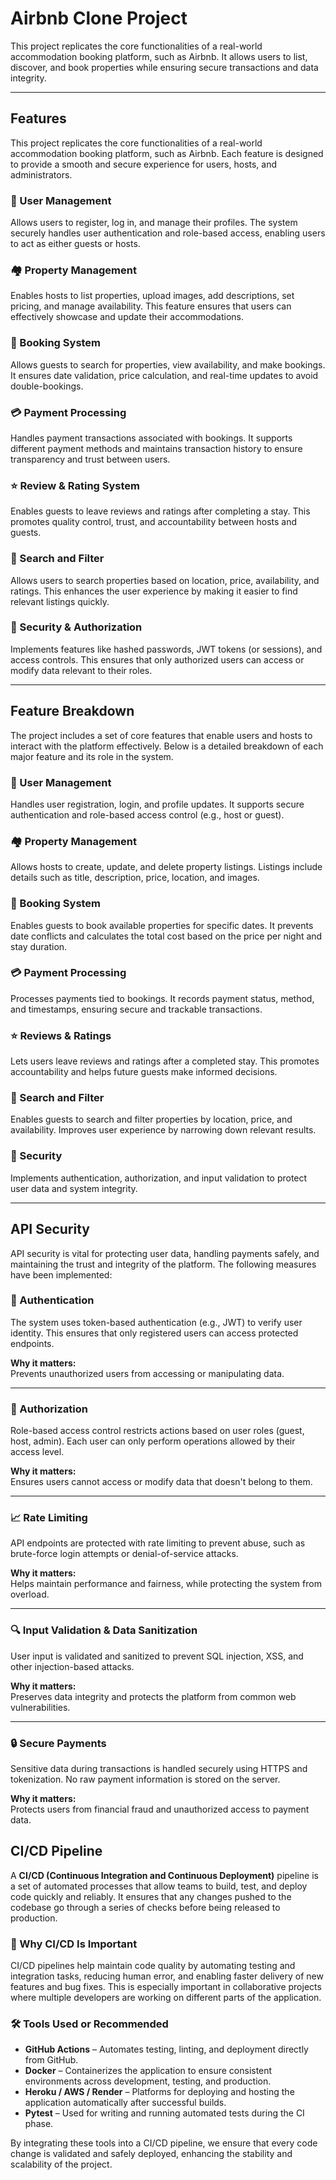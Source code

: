 # Airbnb Clone Project

This project replicates the core functionalities of a real-world accommodation booking platform, such as Airbnb. It allows users to list, discover, and book properties while ensuring secure transactions and data integrity.

---

## Features

This project replicates the core functionalities of a real-world accommodation booking platform, such as Airbnb. Each feature is designed to provide a smooth and secure experience for users, hosts, and administrators.

### 👤 User Management
Allows users to register, log in, and manage their profiles. The system securely handles user authentication and role-based access, enabling users to act as either guests or hosts.

### 🏘️ Property Management
Enables hosts to list properties, upload images, add descriptions, set pricing, and manage availability. This feature ensures that users can effectively showcase and update their accommodations.

### 📅 Booking System
Allows guests to search for properties, view availability, and make bookings. It ensures date validation, price calculation, and real-time updates to avoid double-bookings.

### 💳 Payment Processing
Handles payment transactions associated with bookings. It supports different payment methods and maintains transaction history to ensure transparency and trust between users.

### ⭐ Review & Rating System
Enables guests to leave reviews and ratings after completing a stay. This promotes quality control, trust, and accountability between hosts and guests.

### 🔎 Search and Filter
Allows users to search properties based on location, price, availability, and ratings. This enhances the user experience by making it easier to find relevant listings quickly.

### 🔐 Security & Authorization
Implements features like hashed passwords, JWT tokens (or sessions), and access controls. This ensures that only authorized users can access or modify data relevant to their roles.

---

## Feature Breakdown

The project includes a set of core features that enable users and hosts to interact with the platform effectively. Below is a detailed breakdown of each major feature and its role in the system.

### 👤 User Management
Handles user registration, login, and profile updates. It supports secure authentication and role-based access control (e.g., host or guest).

### 🏘️ Property Management
Allows hosts to create, update, and delete property listings. Listings include details such as title, description, price, location, and images.

### 📅 Booking System
Enables guests to book available properties for specific dates. It prevents date conflicts and calculates the total cost based on the price per night and stay duration.

### 💳 Payment Processing
Processes payments tied to bookings. It records payment status, method, and timestamps, ensuring secure and trackable transactions.

### ⭐ Reviews & Ratings
Lets users leave reviews and ratings after a completed stay. This promotes accountability and helps future guests make informed decisions.

### 🔎 Search and Filter
Enables guests to search and filter properties by location, price, and availability. Improves user experience by narrowing down relevant results.

### 🔐 Security
Implements authentication, authorization, and input validation to protect user data and system integrity.

---

## API Security

API security is vital for protecting user data, handling payments safely, and maintaining the trust and integrity of the platform. The following measures have been implemented:

### 🔐 Authentication
The system uses token-based authentication (e.g., JWT) to verify user identity. This ensures that only registered users can access protected endpoints.

**Why it matters:**  
Prevents unauthorized users from accessing or manipulating data.

---

### 🛂 Authorization
Role-based access control restricts actions based on user roles (guest, host, admin). Each user can only perform operations allowed by their access level.

**Why it matters:**  
Ensures users cannot access or modify data that doesn't belong to them.

---

### 📈 Rate Limiting
API endpoints are protected with rate limiting to prevent abuse, such as brute-force login attempts or denial-of-service attacks.

**Why it matters:**  
Helps maintain performance and fairness, while protecting the system from overload.

---

### 🔍 Input Validation & Data Sanitization
User input is validated and sanitized to prevent SQL injection, XSS, and other injection-based attacks.

**Why it matters:**  
Preserves data integrity and protects the platform from common web vulnerabilities.

---

### 🔒 Secure Payments
Sensitive data during transactions is handled securely using HTTPS and tokenization. No raw payment information is stored on the server.

**Why it matters:**  
Protects users from financial fraud and unauthorized access to payment data.

## CI/CD Pipeline

A **CI/CD (Continuous Integration and Continuous Deployment)** pipeline is a set of automated processes that allow teams to build, test, and deploy code quickly and reliably. It ensures that any changes pushed to the codebase go through a series of checks before being released to production.

### 🚀 Why CI/CD Is Important
CI/CD pipelines help maintain code quality by automating testing and integration tasks, reducing human error, and enabling faster delivery of new features and bug fixes. This is especially important in collaborative projects where multiple developers are working on different parts of the application.

### 🛠️ Tools Used or Recommended
- **GitHub Actions** – Automates testing, linting, and deployment directly from GitHub.
- **Docker** – Containerizes the application to ensure consistent environments across development, testing, and production.
- **Heroku / AWS / Render** – Platforms for deploying and hosting the application automatically after successful builds.
- **Pytest** – Used for writing and running automated tests during the CI phase.

By integrating these tools into a CI/CD pipeline, we ensure that every code change is validated and safely deployed, enhancing the stability and scalability of the project.
